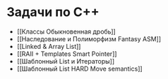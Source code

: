 # Задачи по С++

- [[Классы Обыкновенная дробь]]
- [[Наследование и Полиморфизм Fantasy ASM]]
- [[Linked & Array List]]
- [[RAII + Templates Smart Pointer]]
- [[Шаблонный List и Итераторы]]
- [[Шаблонный List HARD Move semantics]]